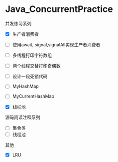 # Java_ConcurrentPractice

并发练习系列
- [x] 生产者消费者
- [ ] 使用await, signal,signalAll实现生产者消费者
- [ ] 多线程打印字符数组
- [ ] 两个线程交替打印奇偶数
- [ ] 设计一段死锁代码
- [ ] MyHashMap
- [ ] MyCurrentHashMap
- [x] 线程池



源码阅读注释系列
- [ ] 集合类
- [ ] 线程池

其他
- [x] LRU
